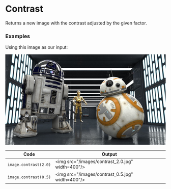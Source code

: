 Contrast
========

Returns a new image with the contrast adjusted by the given factor.


### Examples

Using this image as our input:

![source image](images/input_640_360.jpg)

| Code | Output |
| ---- | ------ |
| `image.contrast(2.0)`                  | <img src="/images/contrast_2.0.jpg" width=400"/> |
| `image.contrast(0.5)`                  | <img src="/images/contrast_0.5.jpg" width=400"/> |
